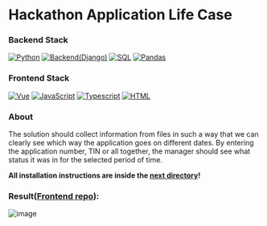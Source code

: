 #  Hackathon Application Life Case
### Backend Stack

[![Python](https://img.shields.io/badge/python-black?style=for-the-badge&logo=python&logoColor=white)](https://www.python.org/)
[![Backend(Django)](https://img.shields.io/badge/BACKEND(Django)-white?style=for-the-badge&logo=django&logoColor=black)](https://www.djangoproject.com/)
[![SQL](https://img.shields.io/badge/SQL-grey?style=for-the-badge&logo=SQLite&logoColor=white)](https://docs.oracle.com/en/database/oracle/oracle-database/21/cncpt/sql.html)
[![Pandas](https://img.shields.io/badge/Pandas-orange?style=for-the-badge&logo=PAndas&logoColor=white)](https://pandas.pydata.org/)

### Frontend Stack

[![Vue](https://img.shields.io/badge/VUE-green?style=for-the-badge&logo=Vue.js&logoColor=white)](https://ru.vuejs.org/)
[![JavaScript](https://img.shields.io/badge/JavaScript-yellow?style=for-the-badge&logo=JavaScript&logoColor=white)](https://www.javascript.com/)
[![Typescript](https://img.shields.io/badge/Typescript-blue?style=for-the-badge&logo=TypeScript&logoColor=white)](https://www.typescriptlang.org/)
[![HTML](https://img.shields.io/badge/HTML-red?style=for-the-badge&logo=HTML5&logoColor=white)](https://developer.mozilla.org/en-US/docs/Web/HTML)

### About 
The solution should collect information from files in such a way that we can clearly see which way the application goes on different dates. By entering the application number, TIN or all together, the manager should see what status it was in for the selected period of time.

__All installation instructions are inside the [next directory](https://github.com/socloseeee/django_hack_app_life/tree/master/django_hack_app_life)!__

### Result([Frontend repo](https://github.com/neketli/order-lifecycle/tree/master/frontend)):

![image](https://user-images.githubusercontent.com/65871712/233215681-66f9f113-895d-4a30-83a5-197d9a99c3c5.png)

